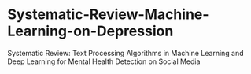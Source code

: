 # Systematic-Review-Machine-Learning-on-Depression
Systematic Review: Text Processing Algorithms in Machine Learning and Deep Learning for Mental Health Detection on Social Media
